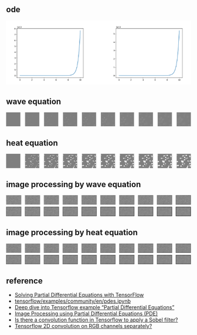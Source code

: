 ## ode

![](./ode/ode.png)

## wave equation

![](./wave/wave.jpg)

## heat equation

![](./heat/heat.jpg)

## image processing by wave equation

![](./wave-equation-image-processing/wave.jpg)

## image processing by heat equation

![](./heat-equation-image-processing/heat.jpg)

## reference

- [Solving Partial Differential Equations with TensorFlow](http://www.iitk.ac.in/hpc4se/downloads/Tensorflow-MvsdsA.pdf)
- [tensorflow/examples/community/en/pdes.ipynb](https://github.com/tensorflow/examples/blob/master/community/en/pdes.ipynb)
- [Deep dive into Tensorflow example “Partial Differential Equations”](https://colab.research.google.com/github/r7vme/tensorflow-example-pdes/blob/master/pdes.ipynb)
- [Image Processing using Partial Differential Equations (PDE)](https://www.lri.fr/~gcharpia/VisionSeminar/slides/2014-04-02-kornprobst-vist.pdf)
- [Is there a convolution function in Tensorflow to apply a Sobel filter?](https://stackoverflow.com/questions/35565312/is-there-a-convolution-function-in-tensorflow-to-apply-a-sobel-filter)
- [Tensorflow 2D convolution on RGB channels separately?](https://stackoverflow.com/questions/55687616/tensorflow-2d-convolution-on-rgb-channels-separately)